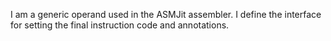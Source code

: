 I am a generic operand used in the ASMJit assembler.
I define the interface for setting the final instruction code and annotations.